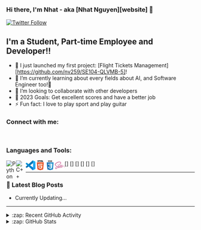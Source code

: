 ### Hi there, I'm Nhat - aka [Nhat Nguyen][website] 👋 

<!-- [![Website](https://img.shields.io/website?label=codeSTACKr.com&style=for-the-badge&url=https%3A%2F%2Fcodestackr.com)](https://codestackr.com) -->
[![Twitter Follow](https://img.shields.io/twitter/follow/codeSTACKr?color=1DA1F2&logo=twitter&style=for-the-badge)](https://twitter.com/intent/follow?original_referer=https%3A%2F%2Fgithub.com%2FcodeSTACKr&screen_name=codeSTACKr)

## I'm a Student, Part-time Employee and Developer!!

- 🔭 I just launched my first project: [Flight Tickets Management][https://github.com/nv259/SE104-QLVMB-5]!
- 🌱 I’m currently learning about every fields about AI, and Software Engineer too!🤩
- 👯 I’m looking to collaborate with other developers
- 🥅 2023 Goals: Get excellent scores and have a better job
- ⚡ Fun fact: I love to play sport and play guitar

### Connect with me:

<!-- [<img align="left" alt="codeSTACKr.com" width="22px" src="https://raw.githubusercontent.com/iconic/open-iconic/master/svg/globe.svg" />][website] -->
<!-- [<img align="left" alt="codeSTACKr | YouTube" width="22px" src="https://www.youtube.com/channel/UClLtQ9ALNx-rbz9xpGMr1gw" />][youtube] -->
<!-- [<img align="left" alt="codeSTACKr | Twitter" width="22px" src="https://cdn.jsdelivr.net/npm/simple-icons@v3/icons/twitter.svg" />][twitter] -->
<!-- [<img align="left" alt="codeSTACKr | LinkedIn" width="22px" src="https://www.linkedin.com/in/nhatnv0378/" />][linkedin]
 -->
<br />

### Languages and Tools:

[<img align="left" alt="Python" width="26px" src="https://w7.pngwing.com/pngs/234/329/png-transparent-python-logo-thumbnail.png" />]
[<img align="left" alt="C++" width="26px" src="https://upload.wikimedia.org/wikipedia/commons/thumb/1/18/ISO_C%2B%2B_Logo.svg/1822px-ISO_C%2B%2B_Logo.svg.png" />]
[<img align="left" alt="Visual Studio Code" width="26px" src="https://raw.githubusercontent.com/github/explore/80688e429a7d4ef2fca1e82350fe8e3517d3494d/topics/visual-studio-code/visual-studio-code.png" />]
[<img align="left" alt="HTML5" width="26px" src="https://raw.githubusercontent.com/github/explore/80688e429a7d4ef2fca1e82350fe8e3517d3494d/topics/html/html.png" />]
[<img align="left" alt="CSS3" width="26px" src="https://raw.githubusercontent.com/github/explore/80688e429a7d4ef2fca1e82350fe8e3517d3494d/topics/css/css.png" />]
[<img align="left" alt="Sass" width="26px" src="https://raw.githubusercontent.com/github/explore/80688e429a7d4ef2fca1e82350fe8e3517d3494d/topics/sass/sass.png" />]
<!-- [<img align="left" alt="JavaScript" width="26px" src="https://raw.githubusercontent.com/github/explore/80688e429a7d4ef2fca1e82350fe8e3517d3494d/topics/javascript/javascript.png" />] -->
<!-- <br /> -->
<!-- <br /> -->

---

### 📕 Latest Blog Posts

<!-- BLOG-POST-LIST:START -->
- Currently Updating...
<!-- BLOG-POST-LIST:END -->

---

<details>
  <summary>:zap: Recent GitHub Activity</summary>
  
<!--START_SECTION:activity-->

<!--END_SECTION:activity-->

</details>

<details>
  <summary>:zap: GitHub Stats</summary>

  <img align="left" alt="codeSTACKr's GitHub Stats" src="https://github-readme-stats.codestackr.vercel.app/api?username=codeSTACKr&show_icons=true&hide_border=true" />

</details>

[facebook]: https://www.facebook.com/profile.php?id=100016257456645
<!-- [course]: https://github.com/UIT-21520378/SS004.M16.CLC-SNAKE_GAME -->
[twitter]: https://twitter.com/Vi3tNh4t
[youtube]: https://www.youtube.com/channel/UClLtQ9ALNx-rbz9xpGMr1gw
[instagram]: https://www.instagram.com/iamsunnguyen/
[linkedin]: https://www.linkedin.com/in/nhatnv0378
